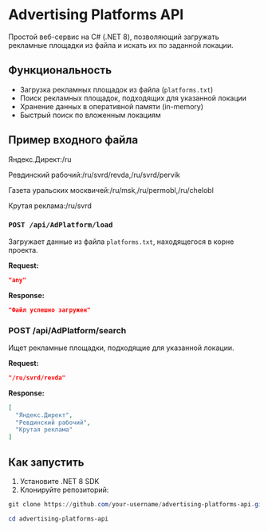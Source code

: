 # Advertising Platforms API

Простой веб-сервис на C# (.NET 8), позволяющий загружать рекламные площадки из файла и искать их по заданной локации.

## Функциональность

-  Загрузка рекламных площадок из файла (`platforms.txt`)
-  Поиск рекламных площадок, подходящих для указанной локации
-  Хранение данных в оперативной памяти (in-memory)
-  Быстрый поиск по вложенным локациям

## Пример входного файла
Яндекс.Директ:/ru

Ревдинский рабочий:/ru/svrd/revda,/ru/svrd/pervik

Газета уральских москвичей:/ru/msk,/ru/permobl,/ru/chelobl

Крутая реклама:/ru/svrd

### `POST /api/AdPlatform/load`

Загружает данные из файла `platforms.txt`, находящегося в корне проекта.

**Request:**
```json
"any"
```

**Response:**
```json
"Файл успешно загружен"
```

### POST /api/AdPlatform/search

Ищет рекламные площадки, подходящие для указанной локации.

**Request:**
```json
"/ru/svrd/revda"
```

**Response:**
```json
[
  "Яндекс.Директ",
  "Ревдинский рабочий",
  "Крутая реклама"
]
```

## Как запустить

1. Установите .NET 8 SDK
2. Клонируйте репозиторий:
  ```powershell
  git clone https://github.com/your-username/advertising-platforms-api.git

  cd advertising-platforms-api
```
